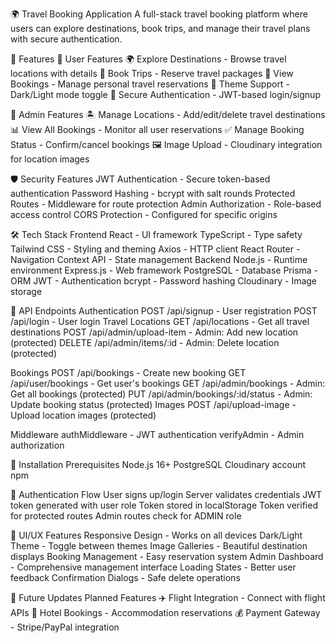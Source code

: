 🌍 Travel Booking Application
A full-stack travel booking platform where users can explore destinations, book trips, and manage their travel plans with secure authentication.

🚀 Features
👤 User Features
🌍 Explore Destinations - Browse travel locations with details
📅 Book Trips - Reserve travel packages
👀 View Bookings - Manage personal travel reservations
🎨 Theme Support - Dark/Light mode toggle
🔐 Secure Authentication - JWT-based login/signup

👑 Admin Features
🏝️ Manage Locations - Add/edit/delete travel destinations
📊 View All Bookings - Monitor all user reservations
✅ Manage Booking Status - Confirm/cancel bookings
🖼️ Image Upload - Cloudinary integration for location images

🛡️ Security Features
JWT Authentication - Secure token-based authentication
Password Hashing - bcrypt with salt rounds
Protected Routes - Middleware for route protection
Admin Authorization - Role-based access control
CORS Protection - Configured for specific origins

🛠️ Tech Stack
Frontend
React - UI framework
TypeScript - Type safety
Tailwind CSS - Styling and theming
Axios - HTTP client
React Router - Navigation
Context API - State management
Backend
Node.js - Runtime environment
Express.js - Web framework
PostgreSQL - Database
Prisma - ORM
JWT - Authentication
bcrypt - Password hashing
Cloudinary - Image storage

🔧 API Endpoints
Authentication
POST /api/signup - User registration
POST /api/login - User login
Travel Locations
GET /api/locations - Get all travel destinations
POST /api/admin/upload-item - Admin: Add new location (protected)
DELETE /api/admin/items/:id - Admin: Delete location (protected)

Bookings
POST /api/bookings - Create new booking
GET /api/user/bookings - Get user's bookings
GET /api/admin/bookings - Admin: Get all bookings (protected)
PUT /api/admin/bookings/:id/status - Admin: Update booking status (protected)
Images
POST /api/upload-image - Upload location images (protected)

Middleware
authMiddleware - JWT authentication
verifyAdmin - Admin authorization

🚀 Installation
Prerequisites
Node.js 16+
PostgreSQL
Cloudinary account
npm

🔐 Authentication Flow
User signs up/login
Server validates credentials
JWT token generated with user role
Token stored in localStorage
Token verified for protected routes
Admin routes check for ADMIN role

📱 UI/UX Features
Responsive Design - Works on all devices
Dark/Light Theme - Toggle between themes
Image Galleries - Beautiful destination displays
Booking Management - Easy reservation system
Admin Dashboard - Comprehensive management interface
Loading States - Better user feedback
Confirmation Dialogs - Safe delete operations

🎯 Future Updates
Planned Features
✈️ Flight Integration - Connect with flight APIs
🏨 Hotel Bookings - Accommodation reservations
💰 Payment Gateway - Stripe/PayPal integration

